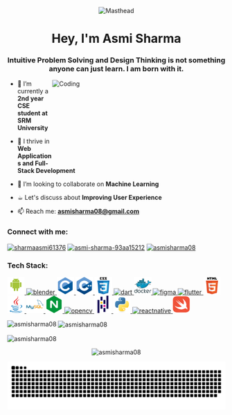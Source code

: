 <p align="center">
  <img src="https://media1.giphy.com/media/v1.Y2lkPTc5MGI3NjExbHpmNXp0dW9lOGN3Njltd2liaHprcGswdGF3eHE4bGIzY2lvc3MwZSZlcD12MV9pbnRlcm5hbF9naWZfYnlfaWQmY3Q9Zw/Lny6Rw04nsOOc/giphy.webp" alt="Masthead" width="600" height="200">
</p>

<h1 align="center">Hey, I'm Asmi Sharma</h1>
<h3 align="center">Intuitive Problem Solving and Design Thinking is not something anyone can just learn. I am born with it.</h3>

<img src="https://i.redd.it/a8dev3kcr3id1.gif" align="right" alt="Coding" width="400" height="200">

- 🔭 I’m currently a **2nd year CSE student at SRM University**

- 🌱 I thrive in **Web Applications and Full-Stack Development**

- 👯 I’m looking to collaborate on **Machine Learning**

- ☕︎ Let's discuss about **Improving User Experience**

- 📫 Reach me: **asmisharma08@gmail.com**

<h3 align="left">Connect with me:</h3>
<p align="left">
<a href="https://twitter.com/sharmaasmi61376" target="blank"><img align="center" src="https://raw.githubusercontent.com/rahuldkjain/github-profile-readme-generator/master/src/images/icons/Social/twitter.svg" alt="sharmaasmi61376" height="30" width="40" /></a>
<a href="https://linkedin.com/in/asmi-sharma-93aa15212" target="blank"><img align="center" src="https://raw.githubusercontent.com/rahuldkjain/github-profile-readme-generator/master/src/images/icons/Social/linked-in-alt.svg" alt="asmi-sharma-93aa15212" height="30" width="40" /></a>
<a href="https://instagram.com/asmisharma08" target="blank"><img align="center" src="https://raw.githubusercontent.com/rahuldkjain/github-profile-readme-generator/master/src/images/icons/Social/instagram.svg" alt="asmisharma08" height="30" width="40" /></a>
</p>

<h3 align="left">Tech Stack:</h3>
<p align="left"> <a href="https://developer.android.com" target="_blank" rel="noreferrer"> <img src="https://raw.githubusercontent.com/devicons/devicon/master/icons/android/android-original-wordmark.svg" alt="android" width="40" height="40"/> </a> <a href="https://www.blender.org/" target="_blank" rel="noreferrer"> <img src="https://download.blender.org/branding/community/blender_community_badge_white.svg" alt="blender" width="40" height="40"/> </a> <a href="https://www.cprogramming.com/" target="_blank" rel="noreferrer"> <img src="https://raw.githubusercontent.com/devicons/devicon/master/icons/c/c-original.svg" alt="c" width="40" height="40"/> </a> <a href="https://www.w3schools.com/cpp/" target="_blank" rel="noreferrer"> <img src="https://raw.githubusercontent.com/devicons/devicon/master/icons/cplusplus/cplusplus-original.svg" alt="cplusplus" width="40" height="40"/> </a> <a href="https://www.w3schools.com/css/" target="_blank" rel="noreferrer"> <img src="https://raw.githubusercontent.com/devicons/devicon/master/icons/css3/css3-original-wordmark.svg" alt="css3" width="40" height="40"/> </a> <a href="https://dart.dev" target="_blank" rel="noreferrer"> <img src="https://www.vectorlogo.zone/logos/dartlang/dartlang-icon.svg" alt="dart" width="40" height="40"/> </a> <a href="https://www.docker.com/" target="_blank" rel="noreferrer"> <img src="https://raw.githubusercontent.com/devicons/devicon/master/icons/docker/docker-original-wordmark.svg" alt="docker" width="40" height="40"/> </a> <a href="https://www.figma.com/" target="_blank" rel="noreferrer"> <img src="https://www.vectorlogo.zone/logos/figma/figma-icon.svg" alt="figma" width="40" height="40"/> </a> <a href="https://flutter.dev" target="_blank" rel="noreferrer"> <img src="https://www.vectorlogo.zone/logos/flutterio/flutterio-icon.svg" alt="flutter" width="40" height="40"/> </a> <a href="https://www.w3.org/html/" target="_blank" rel="noreferrer"> <img src="https://raw.githubusercontent.com/devicons/devicon/master/icons/html5/html5-original-wordmark.svg" alt="html5" width="40" height="40"/> </a> <a href="https://www.java.com" target="_blank" rel="noreferrer"> <img src="https://raw.githubusercontent.com/devicons/devicon/master/icons/java/java-original.svg" alt="java" width="40" height="40"/> </a> <a href="https://www.mysql.com/" target="_blank" rel="noreferrer"> <img src="https://raw.githubusercontent.com/devicons/devicon/master/icons/mysql/mysql-original-wordmark.svg" alt="mysql" width="40" height="40"/> </a> <a href="https://www.nginx.com" target="_blank" rel="noreferrer"> <img src="https://raw.githubusercontent.com/devicons/devicon/master/icons/nginx/nginx-original.svg" alt="nginx" width="40" height="40"/> </a> <a href="https://opencv.org/" target="_blank" rel="noreferrer"> <img src="https://www.vectorlogo.zone/logos/opencv/opencv-icon.svg" alt="opencv" width="40" height="40"/> </a> <a href="https://pandas.pydata.org/" target="_blank" rel="noreferrer"> <img src="https://raw.githubusercontent.com/devicons/devicon/2ae2a900d2f041da66e950e4d48052658d850630/icons/pandas/pandas-original.svg" alt="pandas" width="40" height="40"/> </a> <a href="https://www.python.org" target="_blank" rel="noreferrer"> <img src="https://raw.githubusercontent.com/devicons/devicon/master/icons/python/python-original.svg" alt="python" width="40" height="40"/> </a> <a href="https://reactnative.dev/" target="_blank" rel="noreferrer"> <img src="https://reactnative.dev/img/header_logo.svg" alt="reactnative" width="40" height="40"/> </a> <a href="https://developer.apple.com/swift/" target="_blank" rel="noreferrer"> <img src="https://raw.githubusercontent.com/devicons/devicon/master/icons/swift/swift-original.svg" alt="swift" width="40" height="40"/> </a> </p>

<p><img align="left" src="https://github-readme-stats.vercel.app/api/top-langs?username=asmisharma08&show_icons=true&locale=en&layout=compact" alt="asmisharma08" /></p>

<p>&nbsp;<img align="center" src="https://github-readme-stats.vercel.app/api?username=asmisharma08&show_icons=true&locale=en" alt="asmisharma08" /></p>

<p><img align="center" src="https://github-readme-streak-stats.herokuapp.com/?user=asmisharma08&" alt="asmisharma08" /></p>

<p align="center"> <img src="https://komarev.com/ghpvc/?username=asmisharma08&label=Profile%20views&color=0e75b6&style=flat" alt="asmisharma08" /> </p>

![snake gif](https://github.com/Asmisharma08/Asmisharma08/blob/output/github-snake-dark.svg)


